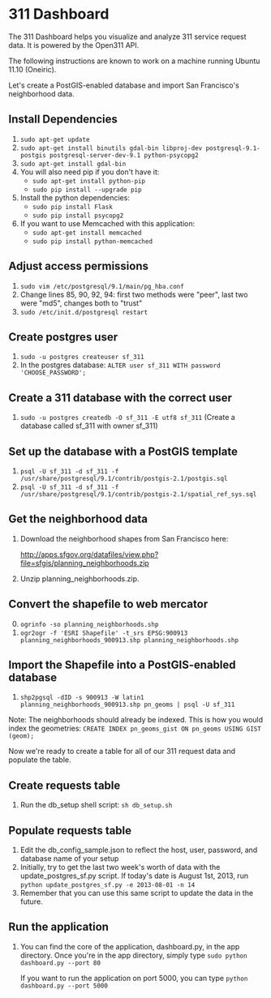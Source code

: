 311 Dashboard
=============

The 311 Dashboard helps you visualize and analyze 311 service request data. It is powered
by the Open311 API.

The following instructions are known to work on a machine running Ubuntu 11.10 (Oneiric).

Let's create a PostGIS-enabled database and import San Francisco's neighborhood data.

Install Dependencies
--------------------
1. `sudo apt-get update`
2. `sudo apt-get install binutils gdal-bin libproj-dev postgresql-9.1-postgis postgresql-server-dev-9.1 python-psycopg2`
3. `sudo apt-get install gdal-bin`
4. You will also need pip if you don't have it:
    - `sudo apt-get install python-pip`
    - `sudo pip install --upgrade pip`
5. Install the python dependencies:
    - `sudo pip install Flask`
    - `sudo pip install psycopg2`
6. If you want to use Memcached with this application:
    - `sudo apt-get install memcached`
    - `sudo pip install python-memcached`

Adjust access permissions
-------------------------
1. `sudo vim /etc/postgresql/9.1/main/pg_hba.conf`
2. Change lines 85, 90, 92, 94: first two methods were "peer", last two were "md5", changes both to "trust"
3. `sudo /etc/init.d/postgresql restart`

Create postgres user
--------------------
1. `sudo -u postgres createuser sf_311`
2. In the postgres database: `ALTER user sf_311 WITH password 'CHOOSE_PASSWORD';`

Create a 311 database with the correct user
-------------------------------------------
1. `sudo -u postgres createdb -O sf_311 -E utf8 sf_311`
(Create a database called sf_311 with owner sf_311)

Set up the database with a PostGIS template
-------------------------------------------
1. `psql -U sf_311 -d sf_311 -f /usr/share/postgresql/9.1/contrib/postgis-2.1/postgis.sql`
2. `psql -U sf_311 -d sf_311 -f /usr/share/postgresql/9.1/contrib/postgis-2.1/spatial_ref_sys.sql`

Get the neighborhood data
-------------------------
1. Download the neighborhood shapes from San Francisco here:

    http://apps.sfgov.org/datafiles/view.php?file=sfgis/planning_neighborhoods.zip
    
2. Unzip planning_neighborhoods.zip.

Convert the shapefile to web mercator
-------------------------------------
0. `ogrinfo -so planning_neighborhoods.shp`
1. `ogr2ogr -f 'ESRI Shapefile' -t_srs EPSG:900913 planning_neighborhoods_900913.shp planning_neighborhoods.shp`

Import the Shapefile into a PostGIS-enabled database
----------------------------------------------------
1. `shp2pgsql -dID -s 900913 -W latin1 planning_neighborhoods_900913.shp pn_geoms | psql -U sf_311`

Note: The neighborhoods should already be indexed. This is how you would index the geometries:
`CREATE INDEX pn_geoms_gist ON pn_geoms USING GIST (geom);`

Now we're ready to create a table for all of our 311 request data and populate the table.

Create requests table
---------------------
1. Run the db_setup shell script: `sh db_setup.sh`

Populate requests table
-----------------------
1. Edit the db_config_sample.json to reflect the host, user, password, and database name 
of your setup
2. Initially, try to get the last two week's worth of data with the update_postgres_sf.py script.
If today's date is August 1st, 2013, run `python update_postgres_sf.py -e 2013-08-01 -n 14`
3. Remember that you can use this same script to update the data in the future.

Run the application
-------------------
1. You can find the core of the application, dashboard.py, in the app directory.
Once you're in the app directory, simply type `sudo python dashboard.py --port 80`

    If you want to run the application on port 5000, you can type `python dashboard.py --port 5000`